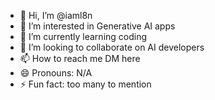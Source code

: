 - 👋 Hi, I’m @iaml8n
- 👀 I’m interested in Generative AI apps
- 🌱 I’m currently learning coding
- 💞️ I’m looking to collaborate on AI developers
- 📫 How to reach me DM here
- 😄 Pronouns: N/A
- ⚡ Fun fact: too many to mention

<!---
iaml8n/iaml8n is a ✨ special ✨ repository because its `README.md` (this file) appears on your GitHub profile.
You can click the Preview link to take a look at your changes.
--->
